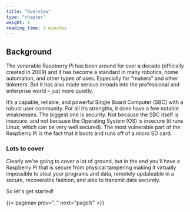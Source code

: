 ```yaml
---
title: "Overview"
type: "chapter"
weight: 1
reading_time: 2 minutes
---
```


## Background

The venerable Raspberry Pi has been around for over a decade (officially created in 2009) and it has become a standard in many robotics, home automation, and other types of uses. Especially for “makers” and other tinkerers. But it has also made serious inroads into the professional and enterprise world – just more quietly.

It’s a capable, reliable, and powerful Single Board Computer (SBC) with a robust user community. For all it’s strengths, it does have a few notable weaknesses. The biggest one is security. Not because the SBC itself is insecure. and not because the Operating System (OS) is insecure (it runs Linux, which can be very well secured). The most vulnerable part of the Raspberry Pi is the fact that it boots and runs off of a micro SD card.



### Lots to cover

Clearly we're going to cover a lot of ground, but in the end you'll have a Raspberry Pi that is secure from physical tampering making it virtually impossible to steal your programs and data, remotely updateable in a secure, recoverable fashion, and able to transmit data securely.

So let's get started!

{{< pagenav prev=".." next="page1/" >}}
